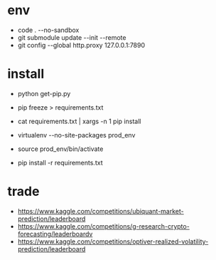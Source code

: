 # env
- code . --no-sandbox
- git submodule update --init --remote
- git config --global http.proxy 127.0.0.1:7890

# install
- python get-pip.py
- pip freeze > requirements.txt
- cat requirements.txt | xargs -n 1 pip install

- virtualenv --no-site-packages prod_env
- source prod_env/bin/activate
- pip install -r requirements.txt

# trade
- https://www.kaggle.com/competitions/ubiquant-market-prediction/leaderboard
- https://www.kaggle.com/competitions/g-research-crypto-forecasting/leaderboardv
- https://www.kaggle.com/competitions/optiver-realized-volatility-prediction/leaderboard
